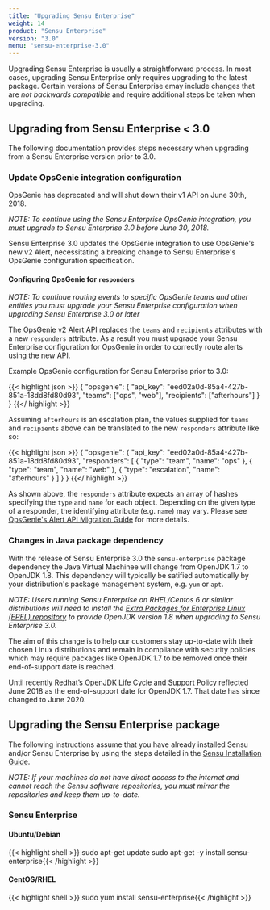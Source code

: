 ```yaml
---
title: "Upgrading Sensu Enterprise"
weight: 14
product: "Sensu Enterprise"
version: "3.0"
menu: "sensu-enterprise-3.0"
---
```


Upgrading Sensu Enterprise is usually a straightforward process. In most cases,
upgrading Sensu Enterprise only requires upgrading to the
latest package. Certain versions of Sensu Enterprise emay include changes that
are *not backwards compatible* and require additional steps be taken when
upgrading.

## Upgrading from Sensu Enterprise < 3.0

The following documentation provides steps necessary when upgrading
from a Sensu Enterprise version prior to 3.0.

### Update OpsGenie integration configuration

OpsGenie has deprecated and will shut down their v1 API on
June 30th, 2018.

_NOTE: To continue using the Sensu Enterprise OpsGenie integration, you must
upgrade to Sensu Enterprise 3.0 before June 30, 2018._

Sensu Enterprise 3.0 updates the OpsGenie integration to use
OpsGenie's new v2 Alert, necessitating a breaking change to Sensu
Enterprise's OpsGenie configuration specification.

#### Configuring OpsGenie for `responders`

_NOTE: To continue routing events to specific OpsGenie teams and other
entities you must upgrade your Sensu Enterprise configuration when
upgrading Sensu Enterprise 3.0 or later_

The OpsGenie v2 Alert API replaces the `teams` and `recipients` attributes with
a new `responders` attribute. As a result you must upgrade your Sensu
Enterprise configuration for OpsGenie in order to correctly route
alerts using the new API.

Example OpsGenie configuration for Sensu Enterprise prior to 3.0:

{{< highlight json >}}
{
  "opsgenie": {
    "api_key": "eed02a0d-85a4-427b-851a-18dd8fd80d93",
    "teams": ["ops", "web"],
    "recipients": ["afterhours"]
  }
}
{{</ highlight >}}

Assuming `afterhours` is an escalation plan, the values supplied for
`teams` and `recipients` above can be translated to the new
`responders` attribute like so:

{{< highlight json >}}
{
  "opsgenie": {
    "api_key": "eed02a0d-85a4-427b-851a-18dd8fd80d93",
    "responders": [
      {
        "type": "team",
        "name": "ops"
      },
      {
        "type": "team",
        "name": "web"
      },
      {
        "type": "escalation",
        "name": "afterhours"
      }
    ]
  }
}
{{</ highlight >}}

As shown above, the `responders` attribute expects an array of hashes
specifying the `type` and `name` for each object. Depending on the
given type of a responder, the identifying attribute (e.g. `name`) may
vary. Please see [OpsGenie's Alert API Migration
Guide][opsgenie-api-migration] for more details.

### Changes in Java package dependency

With the release of Sensu Enterprise 3.0 the `sensu-enterprise` package
dependency the Java Virtual Machinee will change from OpenJDK 1.7 to
OpenJDK 1.8. This dependency will typically be satified
automatically by your distribution's package management system,
e.g. `yum` or `apt`.

_NOTE: Users running Sensu Enterprise on RHEL/Centos 6 or similar
distributions will need to install the [Extra Packages for
Enterprise Linux (EPEL) repository][epel] to provide OpenJDK version
1.8 when upgrading to Sensu Enterprise 3.0._

The aim of this change is to help our customers stay up-to-date with
their chosen Linux distributions and remain in compliance with security
policies which may require packages like OpenJDK 1.7 to be removed
once their end-of-support date is reached.

Until recently [Redhat’s OpenJDK Life
Cycle and Support Policy][rhel-openjdk-policy] reflected June 2018 as
the end-of-support date for OpenJDK 1.7. That date has since changed
to June 2020.

## Upgrading the Sensu Enterprise package

The following instructions assume that you have already installed
Sensu and/or Sensu Enterprise by using the steps detailed in the
[Sensu Installation Guide][overview].

_NOTE: If your machines do not have direct access to the internet and
cannot reach the Sensu software repositories, you must mirror the
repositories and keep them up-to-date._

### Sensu Enterprise

#### Ubuntu/Debian

{{< highlight shell >}}
sudo apt-get update
sudo apt-get -y install sensu-enterprise{{< /highlight >}}

#### CentOS/RHEL

{{< highlight shell >}}
sudo yum install sensu-enterprise{{< /highlight >}}

[overview]: /sensu-core/installation/overview
[opsgenie-api-migration]: https://docs.opsgenie.com/docs/migration-guide-for-alert-rest-api
[epel]: https://www.fedoraproject.org/wiki/EPEL
[rhel-openjdk-policy]: https://access.redhat.com/articles/1299013
